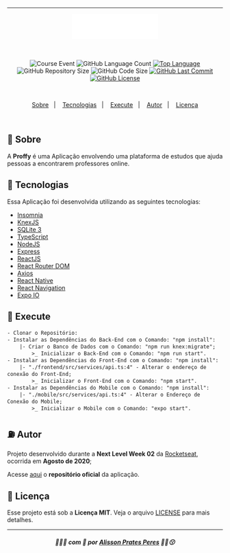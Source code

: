 ___
<p align="center">
    <img src="github/proffy_logo.svg" width="40%"/>
</p>
    <br/>
<p align="center">
    <img alt="Course Event" src="https://img.shields.io/badge/next%20level-week%2002-%23643CB9"/>
    <img alt="GitHub Language Count" src="https://img.shields.io/github/languages/count/alissonpratesperes/proffy?color=643CB9"/>
        <a href="https://github.com/alissonpratesperes/proffy/search?l=typescript"><img alt="Top Language" src="https://img.shields.io/github/languages/top/alissonpratesperes/proffy?color=643CB9"/></a>
    <img alt="GitHub Repository Size" src="https://img.shields.io/github/repo-size/alissonpratesperes/proffy?color=643CB9"/>
    <img alt="GitHub Code Size" src="https://img.shields.io/github/languages/code-size/alissonpratesperes/proffy?color=643CB9"/>
        <a href="https://github.com/alissonpratesperes/proffy/commits/main"><img alt="GitHub Last Commit" src="https://img.shields.io/github/last-commit/alissonpratesperes/proffy?color=643CB9"/></a>
        <a href ="https://github.com/alissonpratesperes/proffy/blob/main/LICENSE"><img alt="GitHub License" src="https://img.shields.io/badge/license-MIT-643CB9"/></a>
</p>
    </br>
<p align="center">
    <a href="#dart-sobre">Sobre</a>&nbsp;&nbsp;&nbsp;|&nbsp;&nbsp;&nbsp;
    <a href="#battery-tecnologias">Tecnologias</a>&nbsp;&nbsp;&nbsp;|&nbsp;&nbsp;&nbsp;
    <a href="#electric_plug-execute">Execute</a>&nbsp;&nbsp;&nbsp;|&nbsp;&nbsp;&nbsp;
    <a href="#fuelpump-autor">Autor</a>&nbsp;&nbsp;&nbsp;|&nbsp;&nbsp;&nbsp;
    <a href="#memo-licença">Licença</a>
</p>
    <br/>

## :dart: Sobre

A **Proffy** é uma Aplicação envolvendo uma plataforma de estudos que ajuda pessoas a encontrarem professores online.

## :battery: Tecnologias
Essa Aplicação foi desenvolvida utilizando as seguintes tecnologias:

- <a href="https://insomnia.rest/">Insomnia</a>
- <a href="https://knexjs.org/">KnexJS</a>
- <a href="https://sqlite.org/">SQLite 3</a>
- <a href="https://www.typescriptlang.org/">TypeScript</a>
- <a href="https://nodejs.org/">NodeJS</a>
- <a href="https://expressjs.com/">Express</a>
- <a href="https://reactjs.org/">ReactJS</a>
- <a href="https://reactrouter.com/en/main">React Router DOM</a>
- <a href="https://axios-http.com/">Axios</a>
- <a href="https://reactnative.dev/">React Native</a>
- <a href="https://reactnavigation.org/">React Navigation</a>
- <a href="https://expo.dev/">Expo IO</a>

## :electric_plug: Execute

    - Clonar o Repositório:
    - Instalar as Dependências do Back-End com o Comando: "npm install":
        |- Criar o Banco de Dados com o Comando: "npm run knex:migrate";
            >_ Inicializar o Back-End com o Comando: "npm run start".
    - Instalar as Dependências do Front-End com o Comando: "npm install":
        |- "./frontend/src/services/api.ts:4" - Alterar o endereço de conexão do Front-End;
            >_ Inicializar o Front-End com o Comando: "npm start".     
    - Instalar as Dependências do Mobile com o Comando: "npm install":
        |- "./mobile/src/services/api.ts:4" - Alterar o Endereço de Conexão do Mobile;
            >_ Inicializar o Mobile com o Comando: "expo start".

## :fuelpump: Autor

Projeto desenvolvido durante a **Next Level Week 02** da <a href="https://rocketseat.com.br/">Rocketseat</a>, ocorrida em **Agosto de 2020**;

Acesse <a href="https://github.com/rocketseat-education/nlw-02-omnistack">aqui</a> o **repositório oficial** da aplicação.

## :memo: Licença

Esse projeto está sob a **Licença MIT**. Veja o arquivo [LICENSE](https://github.com/alissonpratesperes/proffy/blob/main/LICENSE) para mais detalhes.

___

<h5 align="center">👨🏻‍💻&nbsp;com&nbsp;💜&nbsp;por&nbsp;<a href="https://github.com/alissonpratesperes">Alisson Prates Peres</a>&nbsp;✌🏻😗</h5>